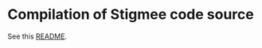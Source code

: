 # Compilation of Stigmee code source

See this [README](https://github.com/stigmee/bootstrap/blob/master/README.md).
